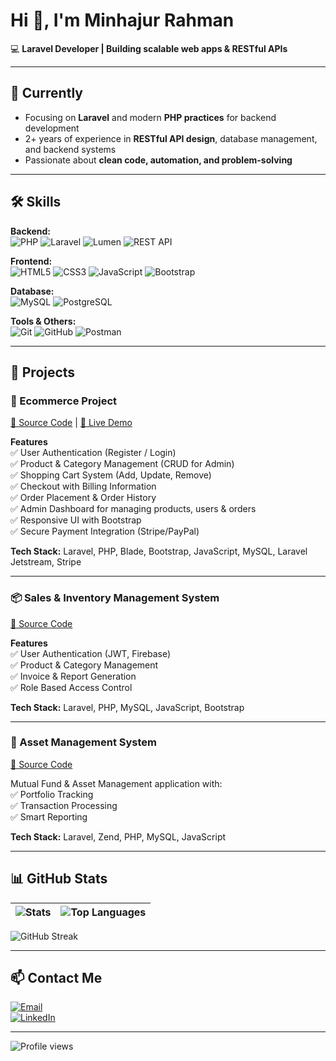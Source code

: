 # Hi 👋, I'm Minhajur Rahman  
💻 **Laravel Developer | Building scalable web apps & RESTful APIs**

---

## 🌱 Currently
- Focusing on **Laravel** and modern **PHP practices** for backend development  
- 2+ years of experience in **RESTful API design**, database management, and backend systems  
- Passionate about **clean code, automation, and problem-solving**

---

## 🛠 Skills

**Backend:**  
![PHP](https://img.shields.io/badge/PHP-777BB4?style=flat&logo=php) 
![Laravel](https://img.shields.io/badge/Laravel-FF2D20?style=flat&logo=laravel) 
![Lumen](https://img.shields.io/badge/Lumen-FF2D20?style=flat&logo=lumen) 
![REST API](https://img.shields.io/badge/REST%20API-009688?style=flat&logo=swagger)  

**Frontend:**  
![HTML5](https://img.shields.io/badge/HTML5-E34F26?style=flat&logo=html5) 
![CSS3](https://img.shields.io/badge/CSS3-1572B6?style=flat&logo=css3) 
![JavaScript](https://img.shields.io/badge/JavaScript-F7DF1E?style=flat&logo=javascript) 
![Bootstrap](https://img.shields.io/badge/Bootstrap-7952B3?style=flat&logo=bootstrap)  

**Database:**  
![MySQL](https://img.shields.io/badge/MySQL-4479A1?style=flat&logo=mysql) 
![PostgreSQL](https://img.shields.io/badge/PostgreSQL-336791?style=flat&logo=postgresql)  

**Tools & Others:**  
![Git](https://img.shields.io/badge/Git-F05032?style=flat&logo=git) 
![GitHub](https://img.shields.io/badge/GitHub-181717?style=flat&logo=github) 
![Postman](https://img.shields.io/badge/Postman-FF6C37?style=flat&logo=postman)

---

## 🚀 Projects

### 🛒 Ecommerce Project  
[📂 Source Code](#) | [🔗 Live Demo](#)  

**Features**  
✅ User Authentication (Register / Login)  
✅ Product & Category Management (CRUD for Admin)  
✅ Shopping Cart System (Add, Update, Remove)  
✅ Checkout with Billing Information  
✅ Order Placement & Order History  
✅ Admin Dashboard for managing products, users & orders  
✅ Responsive UI with Bootstrap  
✅ Secure Payment Integration (Stripe/PayPal)  

**Tech Stack:** Laravel, PHP, Blade, Bootstrap, JavaScript, MySQL, Laravel Jetstream, Stripe  

---

### 📦 Sales & Inventory Management System  
[📂 Source Code](#)  

**Features**  
✅ User Authentication (JWT, Firebase)  
✅ Product & Category Management  
✅ Invoice & Report Generation  
✅ Role Based Access Control  

**Tech Stack:** Laravel, PHP, MySQL, JavaScript, Bootstrap  

---

### 💼 Asset Management System  
[📂 Source Code](#)  

Mutual Fund & Asset Management application with:  
✅ Portfolio Tracking  
✅ Transaction Processing  
✅ Smart Reporting  

**Tech Stack:** Laravel, Zend, PHP, MySQL, JavaScript  

---

## 📊 GitHub Stats  

| ![Stats](https://github-readme-stats.vercel.app/api?username=MinhazDeveloper&show_icons=true&theme=radical) | ![Top Languages](https://github-readme-stats.vercel.app/api/top-langs/?username=MinhazDeveloper&layout=compact&theme=radical) |
| --- | --- |  

![GitHub Streak](https://github-readme-streak-stats.herokuapp.com/?user=MinhazDeveloper&theme=radical)

---

## 📫 Contact Me
[![Email](https://img.shields.io/badge/Email-D14836?style=flat&logo=gmail&logoColor=white)](mailto:minhazt14@gmail.com)  
[![LinkedIn](https://img.shields.io/badge/LinkedIn-0A66C2?style=flat&logo=linkedin&logoColor=white)](https://www.linkedin.com/in/minhaz-dev1)  

---

![Profile views](https://komarev.com/ghpvc/?username=MinhazDeveloper&color=blue)
